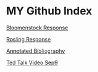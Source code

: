 # MY Github Index

[Bloomenstock Response](Response1.html)

[Rosling Response](Response2.html)

[Annotated Bibliography](Formalresponse.html)

[Ted Talk Video Sep9](Response3.html)
